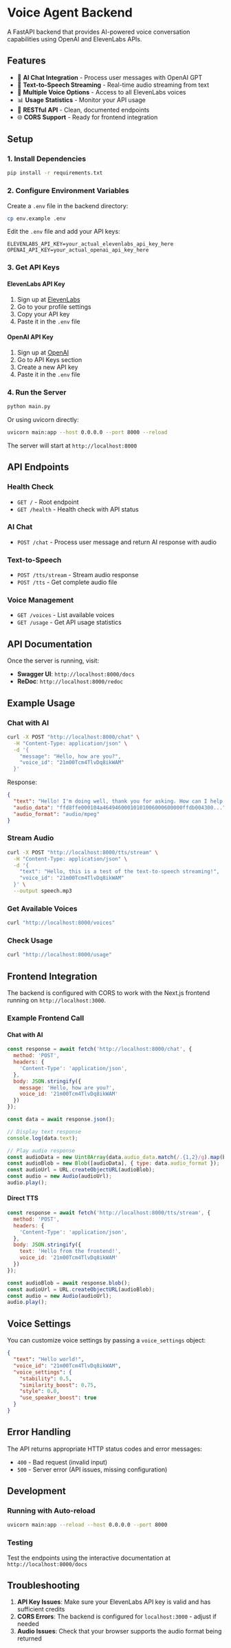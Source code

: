 # Voice Agent Backend

A FastAPI backend that provides AI-powered voice conversation capabilities using OpenAI and ElevenLabs APIs.

## Features

- 🤖 **AI Chat Integration** - Process user messages with OpenAI GPT
- 🎤 **Text-to-Speech Streaming** - Real-time audio streaming from text
- 🎵 **Multiple Voice Options** - Access to all ElevenLabs voices
- 📊 **Usage Statistics** - Monitor your API usage
- 🔧 **RESTful API** - Clean, documented endpoints
- 🌐 **CORS Support** - Ready for frontend integration

## Setup

### 1. Install Dependencies

```bash
pip install -r requirements.txt
```

### 2. Configure Environment Variables

Create a `.env` file in the backend directory:

```bash
cp env.example .env
```

Edit the `.env` file and add your API keys:

```env
ELEVENLABS_API_KEY=your_actual_elevenlabs_api_key_here
OPENAI_API_KEY=your_actual_openai_api_key_here
```

### 3. Get API Keys

#### ElevenLabs API Key
1. Sign up at [ElevenLabs](https://elevenlabs.io/)
2. Go to your profile settings
3. Copy your API key
4. Paste it in the `.env` file

#### OpenAI API Key
1. Sign up at [OpenAI](https://platform.openai.com/)
2. Go to API Keys section
3. Create a new API key
4. Paste it in the `.env` file

### 4. Run the Server

```bash
python main.py
```

Or using uvicorn directly:

```bash
uvicorn main:app --host 0.0.0.0 --port 8000 --reload
```

The server will start at `http://localhost:8000`

## API Endpoints

### Health Check
- `GET /` - Root endpoint
- `GET /health` - Health check with API status

### AI Chat
- `POST /chat` - Process user message and return AI response with audio

### Text-to-Speech
- `POST /tts/stream` - Stream audio response
- `POST /tts` - Get complete audio file

### Voice Management
- `GET /voices` - List available voices
- `GET /usage` - Get API usage statistics

## API Documentation

Once the server is running, visit:
- **Swagger UI**: `http://localhost:8000/docs`
- **ReDoc**: `http://localhost:8000/redoc`

## Example Usage

### Chat with AI

```bash
curl -X POST "http://localhost:8000/chat" \
  -H "Content-Type: application/json" \
  -d '{
    "message": "Hello, how are you?",
    "voice_id": "21m00Tcm4TlvDq8ikWAM"
  }'
```

Response:
```json
{
  "text": "Hello! I'm doing well, thank you for asking. How can I help you today?",
  "audio_data": "ffd8ffe000104a46494600010101006000600000ffdb004300...",
  "audio_format": "audio/mpeg"
}
```

### Stream Audio

```bash
curl -X POST "http://localhost:8000/tts/stream" \
  -H "Content-Type: application/json" \
  -d '{
    "text": "Hello, this is a test of the text-to-speech streaming!",
    "voice_id": "21m00Tcm4TlvDq8ikWAM"
  }' \
  --output speech.mp3
```

### Get Available Voices

```bash
curl "http://localhost:8000/voices"
```

### Check Usage

```bash
curl "http://localhost:8000/usage"
```

## Frontend Integration

The backend is configured with CORS to work with the Next.js frontend running on `http://localhost:3000`.

### Example Frontend Call

#### Chat with AI
```javascript
const response = await fetch('http://localhost:8000/chat', {
  method: 'POST',
  headers: {
    'Content-Type': 'application/json',
  },
  body: JSON.stringify({
    message: 'Hello, how are you?',
    voice_id: '21m00Tcm4TlvDq8ikWAM'
  })
});

const data = await response.json();

// Display text response
console.log(data.text);

// Play audio response
const audioData = new Uint8Array(data.audio_data.match(/.{1,2}/g).map(byte => parseInt(byte, 16)));
const audioBlob = new Blob([audioData], { type: data.audio_format });
const audioUrl = URL.createObjectURL(audioBlob);
const audio = new Audio(audioUrl);
audio.play();
```

#### Direct TTS
```javascript
const response = await fetch('http://localhost:8000/tts/stream', {
  method: 'POST',
  headers: {
    'Content-Type': 'application/json',
  },
  body: JSON.stringify({
    text: 'Hello from the frontend!',
    voice_id: '21m00Tcm4TlvDq8ikWAM'
  })
});

const audioBlob = await response.blob();
const audioUrl = URL.createObjectURL(audioBlob);
const audio = new Audio(audioUrl);
audio.play();
```

## Voice Settings

You can customize voice settings by passing a `voice_settings` object:

```json
{
  "text": "Hello world!",
  "voice_id": "21m00Tcm4TlvDq8ikWAM",
  "voice_settings": {
    "stability": 0.5,
    "similarity_boost": 0.75,
    "style": 0.0,
    "use_speaker_boost": true
  }
}
```

## Error Handling

The API returns appropriate HTTP status codes and error messages:

- `400` - Bad request (invalid input)
- `500` - Server error (API issues, missing configuration)

## Development

### Running with Auto-reload

```bash
uvicorn main:app --reload --host 0.0.0.0 --port 8000
```

### Testing

Test the endpoints using the interactive documentation at `http://localhost:8000/docs`

## Troubleshooting

1. **API Key Issues**: Make sure your ElevenLabs API key is valid and has sufficient credits
2. **CORS Errors**: The backend is configured for `localhost:3000` - adjust if needed
3. **Audio Issues**: Check that your browser supports the audio format being returned 